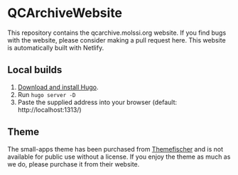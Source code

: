 QCArchiveWebsite
================

This repository contains the qcarchive.molssi.org website. If you find bugs with
the website, please consider making a pull request here. This website is automatically
built with Netlify.

## Local builds

1. [Download and install Hugo](https://gohugo.io/getting-started/installing/).
2. Run `hugo server -D`
3. Paste the supplied address into your browser (default: http://localhost:1313/)


## Theme

The small-apps theme has been purchased from
[Themefischer](https://themefisher.com) and is not available for public use
without a license. If you enjoy the theme as much as we do, please purchase it
from their website.

